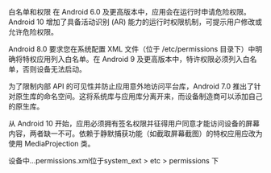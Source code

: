 白名单和权限
在 Android 6.0 及更高版本中，应用会在运行时申请危险权限。Android 10 增加了具备活动识别 (AR) 能力的运行时权限机制，可提示用户修改或允许危险权限。

Android 8.0 要求您在系统配置 XML 文件（位于 /etc/permissions 目录下）中明确将特权应用列入白名单。在 Android 9 及更高版本中，特许权限必须列入白名单，否则设备无法启动。

为了限制内部 API 的可见性并防止应用意外地访问平台库，Android 7.0 推出了针对原生库的命名空间。这将系统库与应用库分离开来，而设备制造商可以添加自己的原生库。

从 Android 10 开始，应用必须拥有签名权限并征得用户同意才能访问设备的屏幕内容，两者缺一不可。依赖于静默捕获功能（如截取屏幕截图）的特权应用应改为使用 MediaProjection 类。

设备中...permissions.xml位于system_ext > etc > permissions 下